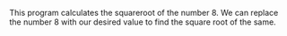 This program calculates the squareroot of the number 8. We can replace the number 8 with our desired value to find the square root of the same.
